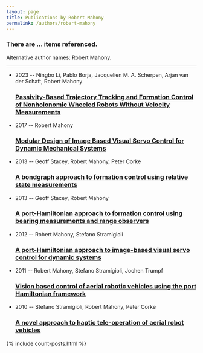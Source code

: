 ```yaml
---
layout: page
title: Publications by Robert Mahony
permalink: /authors/robert-mahony
---
```


<h3 id="number-posts">There are ... items referenced.</h3>
<p id='info-authors'>Alternative author names: Robert Mahony.</p>
<hr />
<ul class="post-list">
<li><span class='post-meta'>2023 -- Ningbo Li, Pablo Borja, Jacquelien M. A. Scherpen, Arjan van der Schaft, Robert Mahony</span><h3><a class='post-link' href="{{ site.baseurl }}/passivity-based-trajectory-tracking-and-formation-control-of-nonholonomic-wheeled-robots-without-velocity-measurements">Passivity-Based Trajectory Tracking and Formation Control of Nonholonomic Wheeled Robots Without Velocity Measurements</a></h3></li>
<li><span class='post-meta'>2017 -- Robert Mahony</span><h3><a class='post-link' href="{{ site.baseurl }}/modular-design-of-image-based-visual-servo-control-for-dynamic-mechanical-systems">Modular Design of Image Based Visual Servo Control for Dynamic Mechanical Systems</a></h3></li>
<li><span class='post-meta'>2013 -- Geoff Stacey, Robert Mahony, Peter Corke</span><h3><a class='post-link' href="{{ site.baseurl }}/a-bondgraph-approach-to-formation-control-using-relative-state-measurements">A bondgraph approach to formation control using relative state measurements</a></h3></li>
<li><span class='post-meta'>2013 -- Geoff Stacey, Robert Mahony</span><h3><a class='post-link' href="{{ site.baseurl }}/a-port-hamiltonian-approach-to-formation-control-using-bearing-measurements-and-range-observers">A port-Hamiltonian approach to formation control using bearing measurements and range observers</a></h3></li>
<li><span class='post-meta'>2012 -- Robert Mahony, Stefano Stramigioli</span><h3><a class='post-link' href="{{ site.baseurl }}/a-port-hamiltonian-approach-to-image-based-visual-servo-control-for-dynamic-systems">A port-Hamiltonian approach to image-based visual servo control for dynamic systems</a></h3></li>
<li><span class='post-meta'>2011 -- Robert Mahony, Stefano Stramigioli, Jochen Trumpf</span><h3><a class='post-link' href="{{ site.baseurl }}/vision-based-control-of-aerial-robotic-vehicles-using-the-port-hamiltonian-framework">Vision based control of aerial robotic vehicles using the port Hamiltonian framework</a></h3></li>
<li><span class='post-meta'>2010 -- Stefano Stramigioli, Robert Mahony, Peter Corke</span><h3><a class='post-link' href="{{ site.baseurl }}/a-novel-approach-to-haptic-tele-operation-of-aerial-robot-vehicles">A novel approach to haptic tele-operation of aerial robot vehicles</a></h3></li>

</ul>
{% include count-posts.html %}
